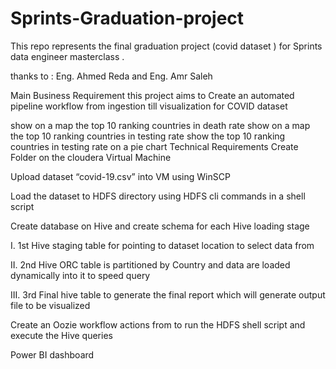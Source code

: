 # Sprints-Graduation-project

This repo represents the final graduation project (covid dataset ) for Sprints data engineer masterclass .


thanks to : Eng. Ahmed Reda and Eng. Amr Saleh 



Main Business Requirement
this project aims to Create an automated pipeline workflow from ingestion till visualization for COVID dataset

show on a map the top 10 ranking countries in death rate
show on a map the top 10 ranking countries in testing rate
show the top 10 ranking countries in testing rate on a pie chart
Technical Requirements
Create Folder on the cloudera Virtual Machine

Upload dataset “covid-19.csv” into VM using WinSCP

Load the dataset to HDFS directory using HDFS cli commands in a shell script

Create database on Hive and create schema for each Hive loading stage

I. 1st Hive staging table for pointing to dataset location to select data from

II. 2nd Hive ORC table is partitioned by Country and data are loaded dynamically into it to speed query

III. 3rd Final hive table to generate the final report which will generate output file to be visualized

Create an Oozie workflow actions from to run the HDFS shell script and execute the Hive queries

Power BI dashboard
